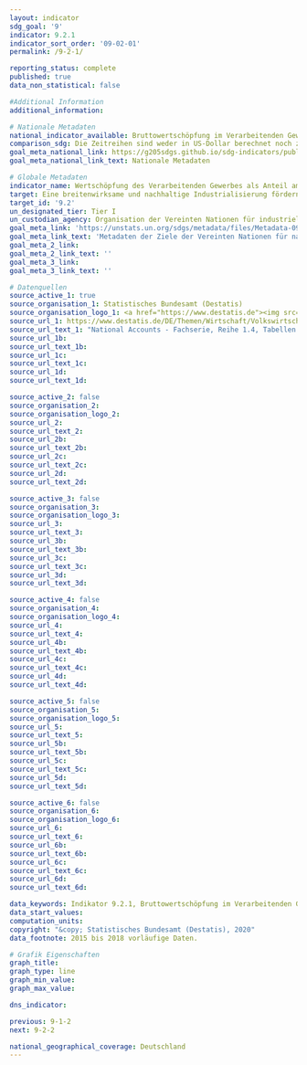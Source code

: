 ```yaml
---
layout: indicator
sdg_goal: '9'
indicator: 9.2.1
indicator_sort_order: '09-02-01'
permalink: /9-2-1/

reporting_status: complete
published: true
data_non_statistical: false

#Additional Information
additional_information: 

# Nationale Metadaten
national_indicator_available: Bruttowertschöpfung im Verarbeitenden Gewerbe im Verhältnis zum BIP <br> Verhältnis der Bruttowertschöpfung im Verarbeitenden Gewerbe an der Bruttowertschöpfung insgesamt <br> Bruttowertschöpfung im Verarbeitenden Gewerbe pro Kopf
comparison_sdg: Die Zeitreihen sind weder in US-Dollar berechnet noch zu konstanten Preisen von 2010 angegeben.
goal_meta_national_link: https://g205sdgs.github.io/sdg-indicators/public/MetaDe/9.2.1.pdf
goal_meta_national_link_text: Nationale Metadaten

# Globale Metadaten
indicator_name: Wertschöpfung des Verarbeitenden Gewerbes als Anteil am BIP und pro Kopf
target: Eine breitenwirksame und nachhaltige Industrialisierung fördern und bis 2030 den Anteil der Industrie an der Beschäftigung und am Bruttoinlandsprodukt entsprechend den nationalen Gegebenheiten erheblich steigern und den Anteil in den am wenigsten entwickelten Ländern verdoppeln
target_id: '9.2'
un_designated_tier: Tier I
un_custodian_agency: Organisation der Vereinten Nationen für industrielle Entwicklung (UNIDO)
goal_meta_link: 'https://unstats.un.org/sdgs/metadata/files/Metadata-09-02-01.pdf'
goal_meta_link_text: 'Metadaten der Ziele der Vereinten Nationen für nachhaltige Entwicklung'
goal_meta_2_link: 
goal_meta_2_link_text: ''
goal_meta_3_link: 
goal_meta_3_link_text: ''

# Datenquellen
source_active_1: true
source_organisation_1: Statistisches Bundesamt (Destatis)
source_organisation_logo_1: <a href="https://www.destatis.de"><img src="https://g205sdgs.github.io/sdg-indicators/public/logos/destatis.png" alt="Logo destatis" /></a>
source_url_1: https://www.destatis.de/DE/Themen/Wirtschaft/Volkswirtschaftliche-Gesamtrechnungen-Inlandsprodukt/_inhalt.html
source_url_text_1: "National Accounts - Fachserie, Reihe 1.4, Tabellen 2.1.1, 2.2.1, 2.1.13"
source_url_1b: 
source_url_text_1b: 
source_url_1c: 
source_url_text_1c: 
source_url_1d: 
source_url_text_1d: 

source_active_2: false
source_organisation_2: 
source_organisation_logo_2: 
source_url_2: 
source_url_text_2: 
source_url_2b: 
source_url_text_2b: 
source_url_2c: 
source_url_text_2c: 
source_url_2d: 
source_url_text_2d: 

source_active_3: false
source_organisation_3: 
source_organisation_logo_3: 
source_url_3: 
source_url_text_3: 
source_url_3b: 
source_url_text_3b: 
source_url_3c: 
source_url_text_3c: 
source_url_3d: 
source_url_text_3d: 

source_active_4: false
source_organisation_4: 
source_organisation_logo_4: 
source_url_4: 
source_url_text_4: 
source_url_4b: 
source_url_text_4b: 
source_url_4c: 
source_url_text_4c: 
source_url_4d: 
source_url_text_4d: 

source_active_5: false
source_organisation_5: 
source_organisation_logo_5: 
source_url_5: 
source_url_text_5: 
source_url_5b: 
source_url_text_5b: 
source_url_5c: 
source_url_text_5c: 
source_url_5d: 
source_url_text_5d: 

source_active_6: false
source_organisation_6: 
source_organisation_logo_6: 
source_url_6: 
source_url_text_6: 
source_url_6b: 
source_url_text_6b: 
source_url_6c: 
source_url_text_6c: 
source_url_6d: 
source_url_text_6d: 

data_keywords: Indikator 9.2.1, Bruttowertschöpfung im Verarbeitenden Gewerbe im Verhältnis zum BIP, Verhältnis der Bruttowertschöpfung im Verarbeitenden Gewerbe an der Bruttowertschöpfung insgesamt, Bruttowertschöpfung im Verarbeitenden Gewerbe pro Kopf, Organisation der Vereinten Nationen für industrielle Entwicklung (UNIDO)
data_start_values:
computation_units: 
copyright: "&copy; Statistisches Bundesamt (Destatis), 2020"
data_footnote: 2015 bis 2018 vorläufige Daten.

# Grafik Eigenschaften
graph_title: 
graph_type: line
graph_min_value: 
graph_max_value: 

dns_indicator: 

previous: 9-1-2
next: 9-2-2

national_geographical_coverage: Deutschland
---
```


